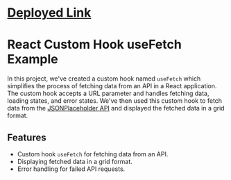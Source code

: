 # [Deployed Link](https://662781d5b1f5ea84369ee8d4--lucent-naiad-5508a2.netlify.app/)

# React Custom Hook useFetch Example

In this project, we've created a custom hook named `useFetch` which simplifies the process of fetching data from an API in a React application. The custom hook accepts a URL parameter and handles fetching data, loading states, and error states. We've then used this custom hook to fetch data from the [ JSONPlaceholder API](https://jsonplaceholder.typicode.com/posts) and displayed the fetched data in a grid format.

## Features

- Custom hook `useFetch` for fetching data from an API.
- Displaying fetched data in a grid format.
- Error handling for failed API requests.

